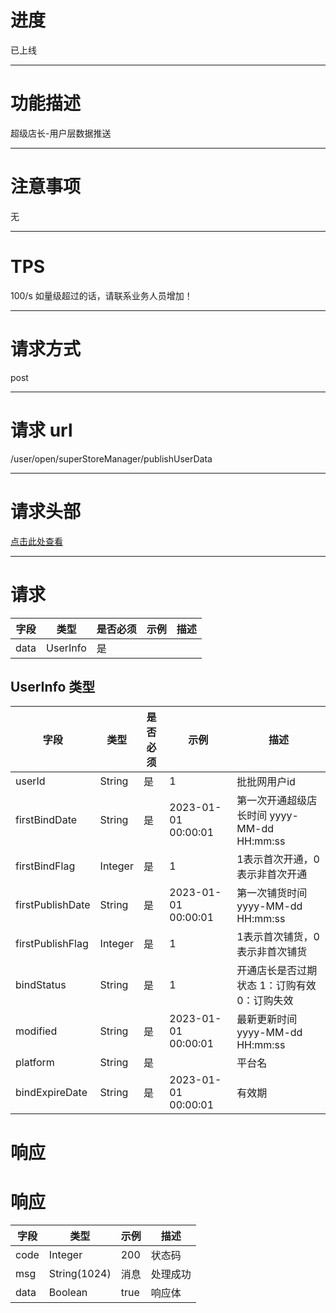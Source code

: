 # 进度
已上线

---

# 功能描述
超级店长-用户层数据推送

---

# 注意事项
无

---

# TPS
100/s 如量级超过的话，请联系业务人员增加！

---

# 请求方式
post

---

# 请求 url
/user/open/superStoreManager/publishUserData

---

# 请求头部
[点击此处查看](./超级店长-统一请求头部及签名方式.md)

---

# 请求
| 字段          | 类型             | 是否必须 | 示例  | 描述                          |
| ------------- | ---------------- |------|-----| ----------------------------- |
| data        | UserInfo          | 是    |     | |



## UserInfo 类型
| 字段       | 类型      | 是否必须 | 示例                  | 描述  |
| ---------- |---------| -------- |---------------------| ----- |
| userId | String  | 是       | 1                   | 批批网用户id |
| firstBindDate    | String  | 是       | 2023-01-01 00:00:01 | 第一次开通超级店长时间 yyyy-MM-dd HH:mm:ss|
| firstBindFlag     | Integer | 是       | 1                   | 1表示首次开通，0表示非首次开通 |
| firstPublishDate     | String  | 是       | 2023-01-01 00:00:01 | 第一次铺货时间 yyyy-MM-dd HH:mm:ss |
| firstPublishFlag     | Integer | 是       | 1                   | 1表示首次铺货，0表示非首次铺货 |
| bindStatus     | String      | 是       | 1                   | 开通店长是否过期状态 1：订购有效 0：订购失效|
| modified     | String | 是       | 2023-01-01 00:00:01 | 最新更新时间 yyyy-MM-dd HH:mm:ss |
| platform     | String | 是       |                     | 平台名 |
| bindExpireDate     | String | 是       | 2023-01-01 00:00:01 | 有效期 |



# 响应
# 响应
| 字段                           | 类型           | 示例   | 描述                                 |
| ----------------------------- |--------------|------| ----------------------------------- |
| code                          | Integer      | 200  | 状态码                                |
| msg                           | String(1024) | 消息   | 处理成功                              |
| data                          | Boolean      | true | 响应体                                |
